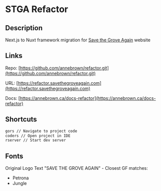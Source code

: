 # STGA Refactor

## Description

Next.js to Nuxt framework migration for [Save the Grove Again](https://savethegroveagain.com) website

## Links

Repo: [https://github.com/annebrown/refactor.git](https://github.com/annebrown/refactor.git)

URL: [https://refactor.savethegroveagain.com](https://refactor.savethegroveagain.com)

Docs: [https://annebrown.ca/docs-refactor](https://annebrown.ca/docs-refactor)

## Shortcuts

```bash
gors // Navigate to project code
coders // Open project in IDE
rserver // Start dev server
```

## Fonts

Original Logo Text "SAVE THE GROVE AGAIN" - Closest GF matches:

- Petrona
- Jungle
